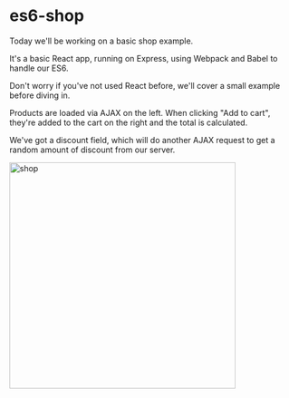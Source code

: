 # es6-shop

Today we'll be working on a basic shop example.

It's a basic React app, running on Express, using Webpack and Babel to handle our ES6.

Don't worry if you've not used React before, we'll cover a small example before diving in.

Products are loaded via AJAX on the left. When clicking "Add to cart", they're added to the cart on the right and the total is calculated.

We've got a discount field, which will do another AJAX request to get a random amount of discount from our server.

<img width="399" alt="shop" class="center-image" src="https://cloud.githubusercontent.com/assets/213453/20607985/23b1d95a-b275-11e6-8f6f-f00ba92062f4.png">
